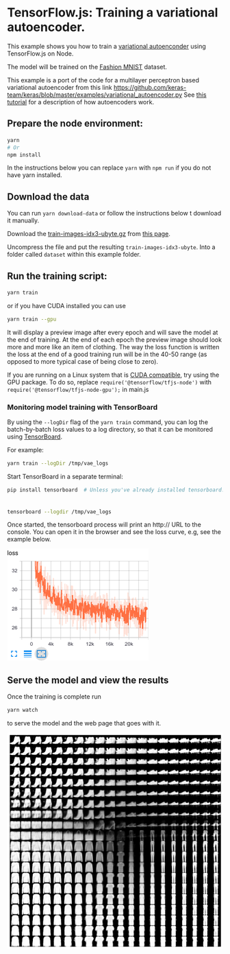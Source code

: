 # TensorFlow.js: Training a variational autoencoder.

This example shows you how to train a [variational autoenconder](https://blog.keras.io/building-autoencoders-in-keras.html) using TensorFlow.js on Node.

The model will be trained on the [Fashion MNIST](https://github.com/zalandoresearch/fashion-mnist) dataset.

This example is a port of the code for a multilayer perceptron based variational
autoencoder from this link https://github.com/keras-team/keras/blob/master/examples/variational_autoencoder.py See [this tutorial](https://blog.keras.io/building-autoencoders-in-keras.html) for a description of how autoencoders work.

## Prepare the node environment:
```sh
yarn
# Or
npm install
```

In the instructions below you can replace ```yarn``` with ```npm run``` if you do not have yarn installed.

## Download the data

You can run ```yarn download-data``` or follow the instructions below t download it manually.

Download the [train-images-idx3-ubyte.gz](http://fashion-mnist.s3-website.eu-central-1.amazonaws.com/train-images-idx3-ubyte.gz) from [this page](https://github.com/zalandoresearch/fashion-mnist#get-the-data).

Uncompress the file and put the resulting `train-images-idx3-ubyte`. Into a folder called `dataset` within this example folder.

## Run the training script:
```sh
yarn train
```

or if you have CUDA installed you can use

```sh
yarn train --gpu
```

It will display a preview image after every epoch and will save the model at the end of training. At the end of each epoch the preview image should look more and more like an item of clothing. The way the loss function is written the loss at the end of a good training run will be in the 40-50 range (as opposed to more typical case of being close to zero).

If you are running on a Linux system that is [CUDA compatible](https://www.tensorflow.org/install/install_linux), try using the GPU
package. To do so, replace `require('@tensorflow/tfjs-node')` with `require('@tensorflow/tfjs-node-gpu');` in main.js

### Monitoring model training with TensorBoard

By using the `--logDir` flag of the `yarn train` command, you can log the
batch-by-batch loss values to a log directory, so that it can be monitored
using [TensorBoard](https://www.tensorflow.org/guide/summaries_and_tensorboard).

For example:

```sh
yarn train --logDir /tmp/vae_logs
```

Start TensorBoard  in a separate terminal:

```sh
pip install tensorboard  # Unless you've already installed tensorboard.


tensorboard --logdir /tmp/vae_logs
```

Once started, the tensorboard process will print an http:// URL to the
console. You can open it in the browser and see the loss curve, e.g, see
the example below.

![Example loss curve from the VAE training (TensorBoard)](./vae_tensorboard.png)

## Serve the model and view the results

Once the training is complete run

```sh
yarn watch
```

to serve the model and the web page that goes with it.

![screenshot of vae results on fashion mnist. A 30x30 grid of small images](fashion-mnist-vae-scr.png)
